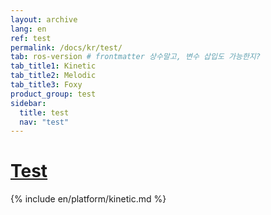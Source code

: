 ```yaml
---
layout: archive
lang: en
ref: test
permalink: /docs/kr/test/
tab: ros-version # frontmatter 상수말고, 변수 삽입도 가능한지?
tab_title1: Kinetic
tab_title2: Melodic
tab_title3: Foxy
product_group: test
sidebar:
  title: test
  nav: "test"
---
```


<!-- 버튼 생성 자리 -->

# [Test](#test)

{% include en/platform/kinetic.md  %}
